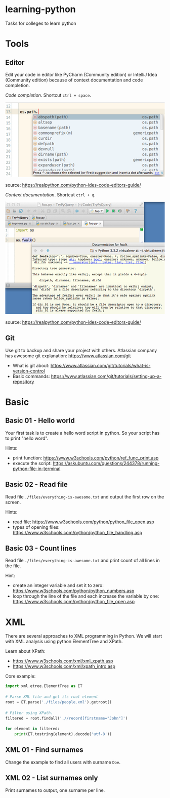 # learning-python
Tasks for colleges to learn python

# Tools
## Editor
Edit your code in editor like PyCharm (Community edition) or IntelliJ Idea (Community edition) because of context documentation and code completion.  

*Code completion*. Shortcut `ctrl + space`.

![](./images/pycharm-completion-default.png)

source: https://realpython.com/python-ides-code-editors-guide/

*Context documentation*. Shortcut `ctrl + q`.

![](./images/pycharm-documentation3.png)

source: https://realpython.com/python-ides-code-editors-guide/ 

## Git
Use git to backup and share your project with others. Atlassian company has awesome git explanation: https://www.atlassian.com/git

- What is git about: https://www.atlassian.com/git/tutorials/what-is-version-control
- Basic commands: https://www.atlassian.com/git/tutorials/setting-up-a-repository

# Basic
## Basic 01 - Hello world

Your first task is to create a hello word script in python. So your script has to print "hello word".
 
Hints:
- print function: https://www.w3schools.com/python/ref_func_print.asp
- execute the script: https://askubuntu.com/questions/244378/running-python-file-in-terminal
 
## Basic 02 - Read file
Read file `./files/everything-is-awesome.txt` and output the first row on the screen.

Hints:
- read file: https://www.w3schools.com/python/python_file_open.asp
- types of opening files: https://www.w3schools.com/python/python_file_handling.asp

## Basic 03 - Count lines
Read file `./files/everything-is-awesome.txt` and print count of all lines in the file.

Hint:
- create an integer variable and set it to zero: https://www.w3schools.com/python/python_numbers.asp
- loop through the line of the file and each increase the variable by one: https://www.w3schools.com/python/python_file_open.asp

<!--
## Task 04 - Split string
- https://docs.python.org/2/library/stdtypes.html#str.split
- https://www.pythonforbeginners.com/dictionary/python-split

## Read file and print each word on separate lin

## Task 05 - Case

## Dictionary

## Count 'and' word in whole file

-->
<!--
https://raw.githubusercontent.com/zhiwehu/Python-programming-exercises/master/100%2B%20Python%20challenging%20programming%20exercises.txt
-->

# XML

There are several approaches to XML programming in Python. We will start with XML analysis using python ElementTree and XPath.

Learn about XPath:
- https://www.w3schools.com/xml/xml_xpath.asp
- https://www.w3schools.com/xml/xpath_intro.asp

Core example:
```python
import xml.etree.ElementTree as ET

# Parse XML file and get its root element
root = ET.parse('./files/people.xml').getroot()

# Filter using XPath. 
filtered = root.findall('.//record[firstname="John"]')

for element in filtered:
    print(ET.tostring(element).decode('utf-8'))
```

## XML 01 - Find surnames
Change the example to find all users with surname `Doe`.


## XML 02 - List surnames only
Print surnames to output, one surname per line.
